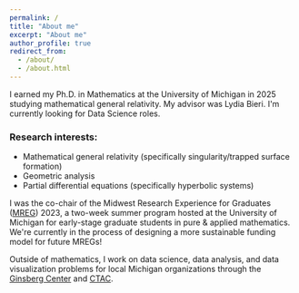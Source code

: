 ```yaml
---
permalink: /
title: "About me"
excerpt: "About me"
author_profile: true
redirect_from: 
  - /about/
  - /about.html
---
```


I earned my Ph.D. in Mathematics at the University of Michigan in 2025 studying mathematical general relativity. My advisor was Lydia Bieri. I'm currently looking for Data Science roles. 

### Research interests: 

- Mathematical general relativity (specifically singularity/trapped surface formation)
- Geometric analysis 
- Partial differential equations (specifically hyperbolic systems)

I was the co-chair of the Midwest Research Experience for Graduates ([MREG](https://sites.google.com/umich.edu/mreg-2023/home)) 2023, a two-week summer program hosted at the University of Michigan for early-stage graduate students in pure & applied mathematics. We're currently in the process of designing a more sustainable funding model for future MREGs! 

Outside of mathematics, I work on data science, data analysis, and data visualization problems for local Michigan organizations through the [Ginsberg Center](https://ginsberg.umich.edu/) and [CTAC](https://ginsberg.umich.edu/ctac).